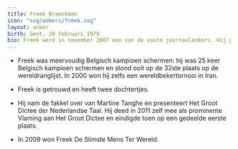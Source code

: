 ```yaml
---
title: Freek Braeckman
icon: "svg/ankers/freek.svg"
layout: anker
birth: Gent, 20 februari 1979
bio: Freek werd in november 2007 een van de vaste journaalankers. Hij presenteerde op 10 augustus 2012 hij voor het laatst Het Journaal.
---
```


* Freek was meervoudig Belgisch kampioen schermen: hij was 25 keer Belgisch kampioen schermen en stond ooit op de 32ste plaats op de wereldranglijst. In 2000 won hij zelfs een wereldbekertornooi in Iran.

* Freek is getrouwd en heeft twee dochtertjes.

* Hij nam de fakkel over van Martine Tanghe en presenteert Het Groot Dictee der Nederlandse Taal. Hij deed in 2011 zelf mee als prominente Vlaming aan Het Groot Dictee en eindigde toen op een gedeelde eerste plaats.

* In 2009 won Freek De Slimste Mens Ter Wereld.

